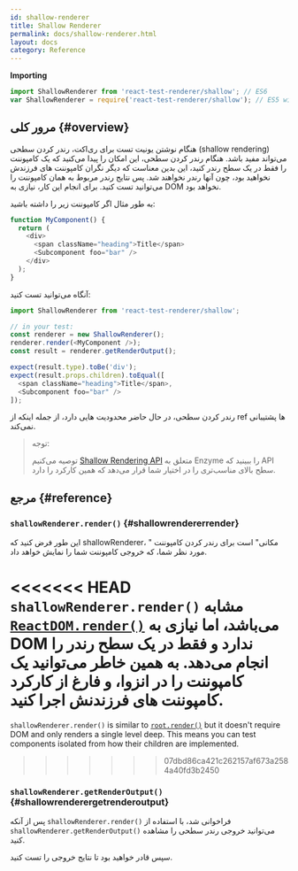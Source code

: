 ```yaml
---
id: shallow-renderer
title: Shallow Renderer
permalink: docs/shallow-renderer.html
layout: docs
category: Reference
---
```


**Importing**

```javascript
import ShallowRenderer from 'react-test-renderer/shallow'; // ES6
var ShallowRenderer = require('react-test-renderer/shallow'); // ES5 with npm
```

## مرور کلی {#overview}

هنگام نوشتن یونیت تست برای ری‌اکت، رندر کردن سطحی (shallow rendering) می‌تواند مفید باشد. هنگام رندر کردن سطحی، این امکان را پیدا می‌کنید که یک کامپوننت را فقط در یک سطح رندر کنید، این بدین معناست که دیگر نگران کامپوننت های فرزندش نخواهید بود، چون آنها رندر نخواهند شد. پس نتایج رندر مربوط به همان کامپوننت را می‌توانید تست کنید. برای انجام این کار، نیازی به DOM نخواهد بود.

به طور مثال اگر کامپوننت زیر را داشته باشید:

```javascript
function MyComponent() {
  return (
    <div>
      <span className="heading">Title</span>
      <Subcomponent foo="bar" />
    </div>
  );
}
```

آنگاه می‌توانید تست کنید:

```javascript
import ShallowRenderer from 'react-test-renderer/shallow';

// in your test:
const renderer = new ShallowRenderer();
renderer.render(<MyComponent />);
const result = renderer.getRenderOutput();

expect(result.type).toBe('div');
expect(result.props.children).toEqual([
  <span className="heading">Title</span>,
  <Subcomponent foo="bar" />
]);
```

رندر کردن سطحی، در حال حاضر محدودیت هایی دارد، از جمله اینکه از ref ها پشتیبانی نمی‌کند.

> توجه:
>
> توصیه می‌کنیم [Shallow Rendering API](https://airbnb.io/enzyme/docs/api/shallow.html) متعلق به Enzyme را ببینید که API سطح بالای مناسب‌تری را در اختیار شما قرار می‌دهد که همین کارکرد را دارد. 

## مرجع {#reference}

### `shallowRenderer.render()` {#shallowrendererrender}

این طور فرض کنید که shallowRenderer، " مکانی"  است برای رندر کردن کامپوننت مورد نظر شما، که خروجی کامپوننت شما را نمایش خواهد داد.

<<<<<<< HEAD
`shallowRenderer.render()` مشابه [`ReactDOM.render()`](/docs/react-dom.html#render) می‌باشد، اما نیازی به DOM  ندارد و فقط در یک سطح رندر را انجام می‌دهد. به همین خاطر می‌توانید یک کامپوننت را در انزوا، و فارغ از کارکرد کامپوننت های فرزندنش اجرا کنید.
=======
`shallowRenderer.render()` is similar to [`root.render()`](/docs/react-dom-client.html#createroot) but it doesn't require DOM and only renders a single level deep. This means you can test components isolated from how their children are implemented.
>>>>>>> 07dbd86ca421c262157af673a2584a40fd3b2450

### `shallowRenderer.getRenderOutput()` {#shallowrenderergetrenderoutput}

پس از آنکه `shallowRenderer.render()` فراخوانی شد، با استفاده از `shallowRenderer.getRenderOutput()` می‌توانید خروجی رندر سطحی را مشاهده کنید.

سپس قادر خواهید بود تا نتایج خروجی را تست کنید.
